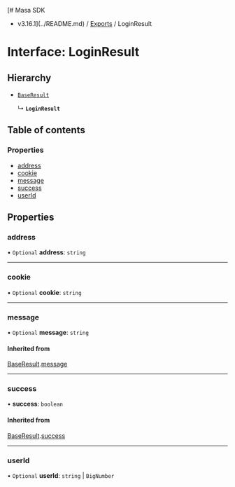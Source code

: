 [# Masa SDK
 - v3.16.1](../README.md) / [Exports](../modules.md) / LoginResult

# Interface: LoginResult

## Hierarchy

- [`BaseResult`](BaseResult.md)

  ↳ **`LoginResult`**

## Table of contents

### Properties

- [address](LoginResult.md#address)
- [cookie](LoginResult.md#cookie)
- [message](LoginResult.md#message)
- [success](LoginResult.md#success)
- [userId](LoginResult.md#userid)

## Properties

### address

• `Optional` **address**: `string`

___

### cookie

• `Optional` **cookie**: `string`

___

### message

• `Optional` **message**: `string`

#### Inherited from

[BaseResult](BaseResult.md).[message](BaseResult.md#message)

___

### success

• **success**: `boolean`

#### Inherited from

[BaseResult](BaseResult.md).[success](BaseResult.md#success)

___

### userId

• `Optional` **userId**: `string` \| `BigNumber`
